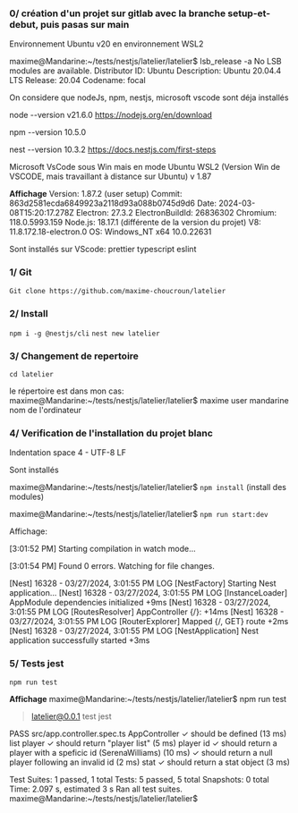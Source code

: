 ### 0/ création d'un projet sur gitlab avec la branche setup-et-debut, puis pasas sur main
Environnement Ubuntu v20 en environnement WSL2

maxime@Mandarine:~/tests/nestjs/latelier/latelier$ lsb_release -a
No LSB modules are available.
Distributor ID: Ubuntu
Description:    Ubuntu 20.04.4 LTS
Release:        20.04
Codename:       focal


On considere que nodeJs, npm, nestjs, microsoft vscode sont déja installés

node --version
v21.6.0
https://nodejs.org/en/download

npm --version
10.5.0
  
nest --version
10.3.2
https://docs.nestjs.com/first-steps

Microsoft VsCode sous Win mais en mode Ubuntu WSL2
(Version Win de VSCODE, mais travaillant à distance sur Ubuntu)
v 1.87

**Affichage**
Version: 1.87.2 (user setup)
Commit: 863d2581ecda6849923a2118d93a088b0745d9d6
Date: 2024-03-08T15:20:17.278Z
Electron: 27.3.2
ElectronBuildId: 26836302
Chromium: 118.0.5993.159
Node.js: 18.17.1   (différente de la version du projet)
V8: 11.8.172.18-electron.0
OS: Windows_NT x64 10.0.22631


Sont installés sur VScode:
prettier
typescript
eslint   


### 1/ Git
`Git clone https://github.com/maxime-choucroun/latelier`

### 2/ Install
 `npm i -g @nestjs/cli`
 `nest new latelier`



### 3/ Changement de repertoire 
`cd latelier`

le répertoire est dans mon cas:  maxime@Mandarine:~/tests/nestjs/latelier/latelier$
maxime user
mandarine nom de l'ordinateur


### 4/ Verification de l'installation du projet blanc

Indentation space 4 - UTF-8 LF

Sont installés



maxime@Mandarine:~/tests/nestjs/latelier/latelier$ `npm install`
(install des modules)

maxime@Mandarine:~/tests/nestjs/latelier/latelier$ `npm run start:dev`


Affichage:

[3:01:52 PM] Starting compilation in watch mode...

[3:01:54 PM] Found 0 errors. Watching for file changes.

[Nest] 16328  - 03/27/2024, 3:01:55 PM     LOG [NestFactory] Starting Nest application...
[Nest] 16328  - 03/27/2024, 3:01:55 PM     LOG [InstanceLoader] AppModule dependencies initialized +9ms
[Nest] 16328  - 03/27/2024, 3:01:55 PM     LOG [RoutesResolver] AppController {/}: +14ms
[Nest] 16328  - 03/27/2024, 3:01:55 PM     LOG [RouterExplorer] Mapped {/, GET} route +2ms
[Nest] 16328  - 03/27/2024, 3:01:55 PM     LOG [NestApplication] Nest application successfully started +3ms
</span>

### 5/ Tests jest
 `npm run test`

**Affichage**
maxime@Mandarine:~/tests/nestjs/latelier/latelier$ npm run test 

> latelier@0.0.1 test
> jest

 PASS  src/app.controller.spec.ts
  AppController
    ✓ should be defined (13 ms)
    list player
      ✓ should return "player list" (5 ms)
    player id
      ✓ should return a player with a speficic id (SerenaWilliams) (10 ms)
      ✓ should return a null player following an invalid id  (2 ms)
    stat
      ✓ should return a stat object (3 ms)

Test Suites: 1 passed, 1 total
Tests:       5 passed, 5 total
Snapshots:   0 total
Time:        2.097 s, estimated 3 s
Ran all test suites.
maxime@Mandarine:~/tests/nestjs/latelier/latelier$ 
